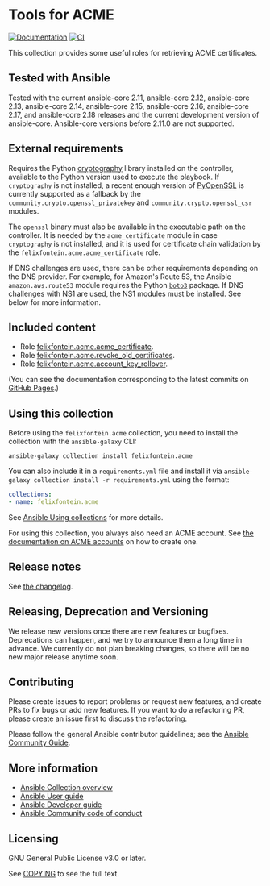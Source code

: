 <!--
GNU General Public License v3.0+ (see LICENSES/GPL-3.0-or-later.txt or https://www.gnu.org/licenses/gpl-3.0.txt)
SPDX-License-Identifier: GPL-3.0-or-later
SPDX-FileCopyrightText: 2020, Felix Fontein
-->

# Tools for ACME
[![Documentation](https://img.shields.io/badge/docs-brightgreen.svg)](https://ansible.fontein.de/collections/felixfontein/acme/)
[![CI](https://github.com/felixfontein/ansible-acme/actions/workflows/ansible-test.yml/badge.svg?branch=main)](https://github.com/felixfontein/ansible-acme/actions)

This collection provides some useful roles for retrieving ACME certificates.

## Tested with Ansible

Tested with the current ansible-core 2.11, ansible-core 2.12, ansible-core 2.13, ansible-core 2.14, ansible-core 2.15, ansible-core 2.16, ansible-core 2.17, and ansible-core 2.18 releases and the current development version of ansible-core. Ansible-core versions before 2.11.0 are not supported.

## External requirements

Requires the Python [cryptography](https://pypi.org/project/cryptography/) library installed on the controller, available to the Python version used to execute the playbook. If `cryptography` is not installed, a recent enough version of [PyOpenSSL](https://pypi.org/project/pyOpenSSL/) is currently supported as a fallback by the `community.crypto.openssl_privatekey` and `community.crypto.openssl_csr` modules.

The `openssl` binary must also be available in the executable path on the controller. It is needed by the `acme_certificate` module in case `cryptography` is not installed, and it is used for certificate chain validation by the `felixfontein.acme.acme_certificate` role.

If DNS challenges are used, there can be other requirements depending on the DNS provider. For example, for Amazon's Route 53, the Ansible `amazon.aws.route53` module requires the Python [`boto3`](https://pypi.org/project/boto3/) package. If DNS challenges with NS1 are used, the NS1 modules must be installed. See below for more information.

## Included content

- Role [felixfontein.acme.acme_certificate](https://ansible.fontein.de/collections/felixfontein/acme/docsite/acme_certificate_role.html).
- Role [felixfontein.acme.revoke_old_certificates](https://ansible.fontein.de/collections/felixfontein/acme/docsite/revoke_old_certificates_role.html).
- Role [felixfontein.acme.account_key_rollover](https://ansible.fontein.de/collections/felixfontein/acme/docsite/account_key_rollover_role.html).

(You can see the documentation corresponding to the latest commits on [GitHub Pages](https://felixfontein.github.io/ansible-acme/branch/main/).)

## Using this collection

Before using the `felixfontein.acme` collection, you need to install the collection with the `ansible-galaxy` CLI:
```
ansible-galaxy collection install felixfontein.acme
```

You can also include it in a `requirements.yml` file and install it via `ansible-galaxy collection install -r requirements.yml` using the format:

```yaml
collections:
- name: felixfontein.acme
```

See [Ansible Using collections](https://docs.ansible.com/ansible/latest/user_guide/collections_using.html) for more details.

For using this collection, you always also need an ACME account. See [the documentation on ACME accounts](https://ansible.fontein.de/collections/felixfontein/acme/docsite/acme_account.html) on how to create one.

## Release notes

See [the changelog](https://github.com/felixfontein/ansible-acme/tree/main/CHANGELOG.md).

## Releasing, Deprecation and Versioning

We release new versions once there are new features or bugfixes. Deprecations can happen, and we try to announce them a long time in advance. We currently do not plan breaking changes, so there will be no new major release anytime soon.

## Contributing

Please create issues to report problems or request new features, and create PRs to fix bugs or add new features. If you want to do a refactoring PR, please create an issue first to discuss the refactoring.

Please follow the general Ansible contributor guidelines; see the [Ansible Community Guide](https://docs.ansible.com/ansible/latest/community/index.html).

## More information

- [Ansible Collection overview](https://github.com/ansible-collections/overview)
- [Ansible User guide](https://docs.ansible.com/ansible/latest/user_guide/index.html)
- [Ansible Developer guide](https://docs.ansible.com/ansible/latest/dev_guide/index.html)
- [Ansible Community code of conduct](https://docs.ansible.com/ansible/latest/community/code_of_conduct.html)

## Licensing

GNU General Public License v3.0 or later.

See [COPYING](https://www.gnu.org/licenses/gpl-3.0.txt) to see the full text.
